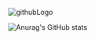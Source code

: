 <!--
**youngroky/youngroky** is a ✨ _special_ ✨ repository because its `README.md` (this file) appears on your GitHub profile.
Here are some ideas to get you started:

- 🔭 I’m currently working on ...
- 🌱 I’m currently learning ...
- 👯 I’m looking to collaborate on ...
- 🤔 I’m looking for help with ...
- 💬 Ask me about ...
- 📫 How to reach me: ...
- 😄 Pronouns: ...
- ⚡ Fun fact: ...
-->
![githubLogo](https://github.com/user-attachments/assets/9fb6ae25-d795-434e-83f6-f226b61c3161)

![Anurag's GitHub stats](https://github-readme-stats.vercel.app/api?username=youngroky&show_icons=true&theme=transparent)
